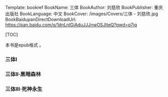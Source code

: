 Template: bookref
BookName: 三体
BookAuthor: 刘慈欣
BookPublisher: 重庆出版社
BookLanguage: 中文
BookCover: /images/Covers/三体 - 刘慈欣.jpg
BookBaidupanDirectDownloadUrl: https://pan.baidu.com/s/1dnLnIGiAduJJJnwOSJlteQ?pwd=q7iq



[TOC]

本书是epub格式 。


### 三体I

### 三体II·黑暗森林

### 三体III·死神永生
